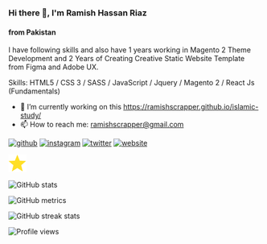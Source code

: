 ### Hi there 👋, I'm Ramish Hassan Riaz
#### from Pakistan
I have following skills and also have 1 years working in Magento 2 Theme Development and 2 Years of Creating Creative Static Website Template from Figma and Adobe UX.

Skills: HTML5  / CSS 3 / SASS / JavaScript / Jquery / Magento 2 / React Js (Fundamentals)

- 🔭 I’m currently working on this https://ramishscrapper.github.io/islamic-study/ 
- 📫 How to reach me: ramishscrapper@gmail.com 


[<img src='https://cdn.jsdelivr.net/npm/simple-icons@3.0.1/icons/github.svg' alt='github' height='40'>](https://github.com/Ramishscrapper)  [<img src='https://cdn.jsdelivr.net/npm/simple-icons@3.0.1/icons/instagram.svg' alt='instagram' height='40'>](https://www.instagram.com/ramish_hassan_riaz/)  [<img src='https://cdn.jsdelivr.net/npm/simple-icons@3.0.1/icons/twitter.svg' alt='twitter' height='40'>](https://twitter.com/https://twitter.com/Ramishscrapper)  [<img src='https://cdn.jsdelivr.net/npm/simple-icons@3.0.1/icons/icloud.svg' alt='website' height='40'>](https://ramishscrapper.github.io/islamic-study/)  

<a href='https://stars.github.com/'><img src='https://raw.githubusercontent.com/acervenky/animated-github-badges/master/assets/starbadge.gif' width='35' height='35'></a> 

![GitHub stats](https://github-readme-stats.vercel.app/api?username=Ramishscrapper&show_icons=true)  

![GitHub metrics](https://metrics.lecoq.io/Ramishscrapper)  

![GitHub streak stats](https://github-readme-streak-stats.herokuapp.com/?user=Ramishscrapper)  

![Profile views](https://gpvc.arturio.dev/Ramishscrapper)  
